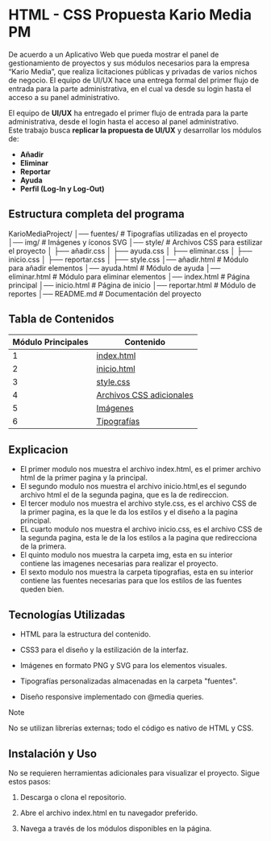 # HTML - CSS Propuesta Kario Media PM

De acuerdo a un Aplicativo Web que pueda mostrar el panel de gestionamiento de proyectos y sus módulos necesarios para la empresa “Kario Media”, que realiza licitaciones públicas y privadas de varios nichos de negocio. El equipo de UI/UX hace una entrega formal del primer flujo de entrada para la parte administrativa, en el cual va desde su login hasta el acceso a su panel administrativo.

El equipo de **UI/UX** ha entregado el primer flujo de entrada para la parte administrativa, desde el login hasta el acceso al panel administrativo.  
Este trabajo busca **replicar la propuesta de UI/UX** y desarrollar los módulos de:

- **Añadir**
- **Eliminar**
- **Reportar**
- **Ayuda**
- **Perfil (Log-In y Log-Out)**  

## Estructura completa del programa

KarioMediaProject/
│── fuentes/               # Tipografías utilizadas en el proyecto
│── img/                   # Imágenes y íconos SVG
│── style/                 # Archivos CSS para estilizar el proyecto
│   ├── añadir.css
│   ├── ayuda.css
│   ├── eliminar.css
│   ├── inicio.css
│   ├── reportar.css
│   ├── style.css
│── añadir.html            # Módulo para añadir elementos
│── ayuda.html             # Módulo de ayuda
│── eliminar.html          # Módulo para eliminar elementos
│── index.html             # Página principal
│── inicio.html            # Página de inicio
│── reportar.html          # Módulo de reportes
│── README.md              # Documentación del proyecto


## Tabla de Contenidos

| Módulo Principales  | Contenido  |
|---------|-----------|
| 1       | [index.html](index.html)  |
| 2       | [inicio.html](inicio.html)  |
| 3       | [style.css](style/style.css)  |
| 4       | [Archivos CSS adicionales](style/)  |
| 5       | [Imágenes](img/)  |
| 6       | [Tipografías](fuentes/)  |

## Explicacion
- El primer modulo nos muestra el archivo index.html, es el primer archivo html de la primer pagina y la principal.  
- El segundo modulo nos muestra el archivo inicio.html,es el segundo archivo html el de la segunda pagina, que es la de redireccion.  
- El tercer modulo nos muestra el archivo style.css, es el archivo CSS de la primer pagina, es la que le da los estilos y el diseño a la pagina principal.  
- EL cuarto modulo nos muestra el archivo inicio.css, es el archivo CSS de la segunda pagina, esta le de la los estilos a la pagina que redirecciona de la primera.  
- El quinto modulo nos muestra la carpeta img, esta en su interior contiene las imagenes necesarias para realizar el proyecto.  
- El sexto modulo nos muestra la carpeta tipografias, esta en su interior contiene las fuentes necesarias para que los estilos de las fuentes queden bien.

## Tecnologías Utilizadas

- HTML para la estructura del contenido.

- CSS3 para el diseño y la estilización de la interfaz.

- Imágenes en formato PNG y SVG para los elementos visuales.

- Tipografías personalizadas almacenadas en la carpeta "fuentes".

- Diseño responsive implementado con @media queries.

> [!NOTE]
> No se utilizan librerías externas; todo el código es nativo de HTML y CSS.

## Instalación y Uso

No se requieren herramientas adicionales para visualizar el proyecto. Sigue estos pasos:

1. Descarga o clona el repositorio.

2. Abre el archivo index.html en tu navegador preferido.

3. Navega a través de los módulos disponibles en la página.


